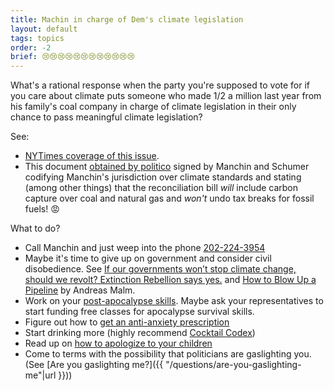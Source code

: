 ```yaml
---
title: Machin in charge of Dem's climate legislation
layout: default
tags: topics
order: -2
brief: 😢😢😢😢😢😢😢😢😢😢😢😢
---
```


What's a rational response when the party you're supposed to vote for
if you care about climate puts someone who made 1/2 a million last
year from his family's coal company in charge of climate legislation
in their only chance to pass meaningful climate legislation?

See:
- [NYTimes coverage of this issue][].
- This document [obtained by politico][] signed by Manchin and Schumer
  codifying Manchin's jurisdiction over climate standards and stating
  (among other things) that the reconciliation bill *will* include
  carbon capture over coal and natural gas and *won't* undo tax breaks
  for fossil fuels! 😡

What to do?
- Call Manchin and just weep into the phone [202-224-3954][]
- Maybe it's time to give up on government and consider civil
  disobedience.  See [If our governments won’t stop climate change,
  should we revolt? Extinction Rebellion says yes.][] and [How to Blow
  Up a Pipeline][] by Andreas Malm.
- Work on your [post-apocalypse skills][].  Maybe ask your
  representatives to start funding free classes for apocalypse
  survival skills.
- Figure out how to [get an anti-anxiety prescription][]
- Start drinking more (highly recommend [Cocktail Codex][])
- Read up on [how to apologize to your children][]
- Come to terms with the possibility that politicians are gaslighting
  you.  (See [Are you gaslighting me?]({{ "/questions/are-you-gaslighting-me"|url }}))

[202-224-3954]: tel:+1202-224-3954
[NYTimes coverage of this issue]: https://www.nytimes.com/2021/09/19/climate/manchin-climate-biden.html
[If our governments won’t stop climate change, should we revolt? Extinction Rebellion says yes.]: https://www.vox.com/future-perfect/2019/12/20/21028407/extinction-rebellion-climate-change-nonviolent-civil-disobedience
[How to Blow Up a Pipeline]: https://www.amazon.com/gp/product/1839760257
[post-apocalypse skills]: https://medium.com/@gypsybandito/10-skills-youll-need-to-survive-the-apocalypse-b1e274d58a12
[get an anti-anxiety prescription]: https://www.google.com/search?q=how+to+get+a+prescription+for+anti+anxiety+medication
[Cocktail Codex]: https://www.deathandcompanymarket.com/products/cocktail-codex
[how to apologize to your children]: https://www.google.com/search?q=how+to+apologize+to+your+children
[obtained by politico]: https://static.politico.com/1e/ef/159cabd547868585f9b1a8f06388/july-28-2021.pdf
